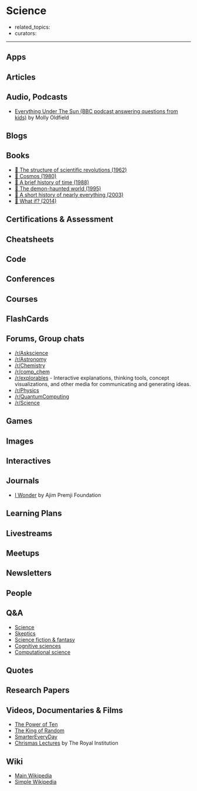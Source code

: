 # Science

- related_topics:
- curators:

------

## Apps

## Articles

## Audio, Podcasts

- [Everything Under The Sun (BBC podcast answering questions from kids)](https://podcasts.apple.com/gb/podcast/everything-under-the-sun/id1442273607?mt=2) by Molly Oldfield
## Blogs

## Books

- [📕 The structure of scientific revolutions (1962)](http://www.goodreads.com/book/show/61539.The_Structure_of_Scientific_Revolutions)
- [📕 Cosmos (1980)](http://www.goodreads.com/book/show/55030.Cosmos)
- [📕 A brief history of time (1988)](http://www.goodreads.com/book/show/3869.A_Brief_History_of_Time)
- [📕 The demon-haunted world (1995)](http://www.goodreads.com/book/show/17349.The_Demon_Haunted_World)
- [📕 A short history of nearly everything (2003)](http://www.goodreads.com/book/show/21.A_Short_History_of_Nearly_Everything)
- [📕 What if? (2014)](http://www.goodreads.com/book/show/21413662-what-if)


## Certifications & Assessment

## Cheatsheets

## Code

## Conferences

## Courses

## FlashCards

## Forums, Group chats

- [/r/Askscience](https://www.reddit.com/r/askscience/)
- [/r/Astronomy](https://www.reddit.com/r/Astronomy/)
- [/r/Chemistry](https://www.reddit.com/r/chemistry/)
- [/r/comp_chem](https://www.reddit.com/r/comp_chem/)
- [/r/explorables](https://www.reddit.com/r/explorables/) - Interactive explanations, thinking tools, concept visualizations, and other media for communicating and generating ideas.
- [/r/Physics](https://www.reddit.com/r/Physics/)
- [/r/QuantumComputing](https://www.reddit.com/r/QuantumComputing/)
- [/r/Science](https://www.reddit.com/r/science/)

## Games

## Images

## Interactives

## Journals

- [I Wonder](https://azimpremjifoundation.org/foundation/779) by Ajim Premji Foundation

## Learning Plans

## Livestreams

## Meetups

## Newsletters

## People

## Q&A

- [Science](https://www.quora.com/topic/Science)
- [Skeptics](https://skeptics.stackexchange.com)
- [Science fiction & fantasy](https://scifi.stackexchange.com)
- [Cognitive sciences](https://cogsci.stackexchange.com)
- [Computational science](https://scicomp.stackexchange.com)

## Quotes

## Research Papers

## Videos, Documentaries & Films

- [The Power of Ten](https://youtu.be/0fKBhvDjuy0)
- [The King of Random](https://www.youtube.com/user/01032010814)
- [SmarterEveryDay](https://www.youtube.com/user/destinws2)
- [Chrismas Lectures](https://www.rigb.org/christmas-lectures/watch) by The Royal Institution

## Wiki

- [Main Wikipedia](https://en.wikipedia.org/wiki/Science)
- [Simple Wikipedia](https://simple.wikipedia.org/wiki/Science)
